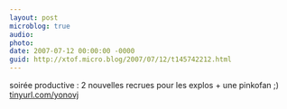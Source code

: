 ```yaml
---
layout: post
microblog: true
audio: 
photo: 
date: 2007-07-12 00:00:00 -0000
guid: http://xtof.micro.blog/2007/07/12/t145742212.html
---
```

soirée productive : 2 nouvelles recrues pour les explos + une pinkofan ;) [tinyurl.com/yonovj](http://tinyurl.com/yonovj)

